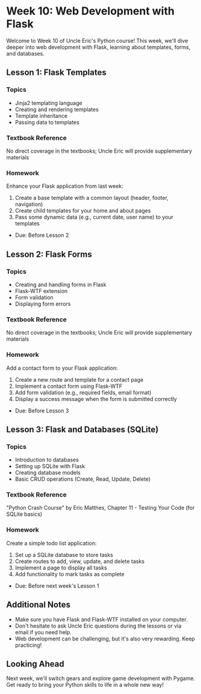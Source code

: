 # Week 10: Web Development with Flask

Welcome to Week 10 of Uncle Eric's Python course! This week, we'll dive deeper into web development with Flask, learning about templates, forms, and databases.

## Lesson 1: Flask Templates

### Topics
- Jinja2 templating language
- Creating and rendering templates
- Template inheritance
- Passing data to templates

### Textbook Reference
No direct coverage in the textbooks; Uncle Eric will provide supplementary materials

### Homework
Enhance your Flask application from last week:
1. Create a base template with a common layout (header, footer, navigation)
2. Create child templates for your home and about pages
3. Pass some dynamic data (e.g., current date, user name) to your templates
* Due: Before Lesson 2

## Lesson 2: Flask Forms

### Topics
- Creating and handling forms in Flask
- Flask-WTF extension
- Form validation
- Displaying form errors

### Textbook Reference
No direct coverage in the textbooks; Uncle Eric will provide supplementary materials

### Homework
Add a contact form to your Flask application:
1. Create a new route and template for a contact page
2. Implement a contact form using Flask-WTF
3. Add form validation (e.g., required fields, email format)
4. Display a success message when the form is submitted correctly
* Due: Before Lesson 3

## Lesson 3: Flask and Databases (SQLite)

### Topics
- Introduction to databases
- Setting up SQLite with Flask
- Creating database models
- Basic CRUD operations (Create, Read, Update, Delete)

### Textbook Reference
"Python Crash Course" by Eric Matthes, Chapter 11 - Testing Your Code (for SQLite basics)

### Homework
Create a simple todo list application:
1. Set up a SQLite database to store tasks
2. Create routes to add, view, update, and delete tasks
3. Implement a page to display all tasks
4. Add functionality to mark tasks as complete
* Due: Before next week's Lesson 1

## Additional Notes
- Make sure you have Flask and Flask-WTF installed on your computer.
- Don't hesitate to ask Uncle Eric questions during the lessons or via email if you need help.
- Web development can be challenging, but it's also very rewarding. Keep practicing!

## Looking Ahead
Next week, we'll switch gears and explore game development with Pygame. Get ready to bring your Python skills to life in a whole new way!
